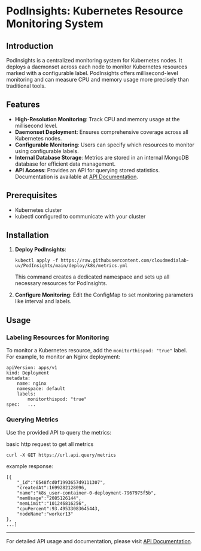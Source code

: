PodInsights: Kubernetes Resource Monitoring System
==================================================

Introduction
------------

PodInsights is a centralized monitoring system for Kubernetes nodes. It deploys a daemonset across each node to monitor Kubernetes resources marked with a configurable label. PodInsights offers millisecond-level monitoring and can measure CPU and memory usage more precisely than traditional tools.

Features
--------

*   **High-Resolution Monitoring**: Track CPU and memory usage at the millisecond level.
*   **Daemonset Deployment**: Ensures comprehensive coverage across all Kubernetes nodes.
*   **Configurable Monitoring**: Users can specify which resources to monitor using configurable labels.
*   **Internal Database Storage**: Metrics are stored in an internal MongoDB database for efficient data management.
*   **API Access**: Provides an API for querying stored statistics. Documentation is available at [API Documentation](https://url.documentacion.api.com).

Prerequisites
-------------

*   Kubernetes cluster
*   kubectl configured to communicate with your cluster

Installation
------------

1.  **Deploy PodInsights**:
    
    ```kubectl apply -f https://raw.githubusercontent.com/cloudmedialab-uv/PodInsights/main/deploy/k8s/metrics.yml```
    
    This command creates a dedicated namespace and sets up all necessary resources for PodInsights.
    
2.  **Configure Monitoring**: Edit the ConfigMap to set monitoring parameters like interval and labels.
    

Usage
-----

### Labeling Resources for Monitoring

To monitor a Kubernetes resource, add the `monitorthispod: "true"` label. For example, to monitor an Nginx deployment:


```
apiVersion: apps/v1 
kind: Deployment 
metadata:   
    name: nginx   
    namespace: default   
    labels:     
        monitorthispod: "true" 
spec:   ...
```

### Querying Metrics

Use the provided API to query the metrics:

basic http request to get all metrics

`curl -X GET https://url.api.query/metrics`

example response:

```
[{
    "_id":"6548fcd0f1993657d9111307",
    "createdAt":1699282128096,
    "name":"k8s_user-container-0-deployment-7967975f5b",
    "memUsage":"2085126144",
    "memLimit":"101246816256",
    "cpuPercent":93.49533083645443,
    "nodeName":"worker13"
},
...]
```

* * *

For detailed API usage and documentation, please visit [API Documentation](https://url.documentacion.api.com).
